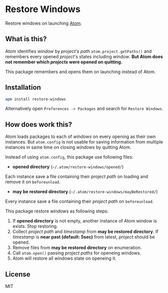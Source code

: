 # Restore Windows

Restore windows on launching [Atom](http://atom.io).

## What is this?
Atom identifies *window* by *project's path* `atom.project.getPaths()` and remembers every opened *project*'s states including *window*. **But Atom does not remember which *projects* were opened on quitting.**

This package remembers and opens them on launching instead of Atom.

## Installation

```sh
apm install restore-windows
```

Alternatively open `Preferences -> Packages` and search for `Restore Windows`.

## How does work this?
Atom loads packages to each of *windows* on every opening as their own instances. But `atom.config` is not usable for saving information from multiple instances in same time on closing *windows* by quitting Atom.

Instead of using `atom.config`, this package use following files:

- **opened directory** (`~/.atom/restore-windows/opened/`)

 Each instance save a file containing their *project path* on loading and remove it on `beforeunload`.

- **may be restored directory** (`~/.atom/restore-windows/mayBeRestored/`)

 Every instance save a file containing their *project path* on `beforeunload`.

This package restore *windows* as following steps:

1. If **opened directory** is not empty, another instance of Atom window is exists. Stop restoring.
2. Collect *project path* and *timestamp* from **may be restored directory**.  If *timestamp* is **near past (default: 5sec)** from latest, *project* should be opened.
3. Remove files from **may be restored directory** on enumeration.
4. Call `atom.open()` passing *project paths* for openeing windows.
5. Atom will restore all windows state on openeing it.

## License
MIT
